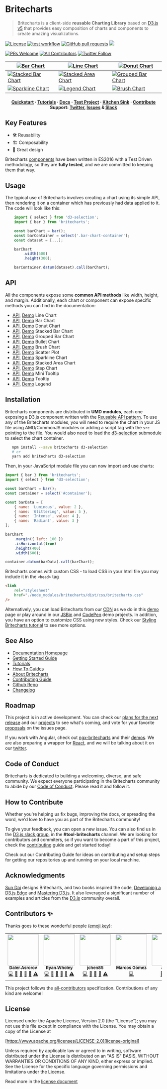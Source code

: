 # Britecharts

> Britecharts is a client-side **reusable Charting Library** based on [D3.js v5][d3] that provides easy composition of charts and components to create amazing visualizations.

[![License](https://img.shields.io/badge/License-Apache%202.0-blue.svg)](https://opensource.org/licenses/Apache-2.0) [![test workflow](https://github.com/britecharts/britecharts/actions/workflows/tests.yml/badge.svg)](https://github.com/britecharts/britecharts/actions/workflows/tests.yml) [![GitHub pull requests](https://img.shields.io/github/issues-pr-raw/britecharts/britecharts)](https://github.com/britecharts/britecharts/pulls?q=is%3Apr+is%3Aopen+sort%3Aupdated-desc) [![](https://data.jsdelivr.com/v1/package/npm/britecharts/badge)](https://www.jsdelivr.com/package/npm/britecharts)

[![PRs Welcome](https://img.shields.io/badge/PRs-welcome-brightgreen.svg)](https://github.com/britecharts/britecharts/blob/master/.github/CONTRIBUTING.md) [![All Contributors](https://img.shields.io/badge/all_contributors-8-orange.svg?style=flat-square)](#toc8__anchor) [![Twitter Follow](https://img.shields.io/twitter/follow/britecharts.svg?style=social&label=Follow)](https://twitter.com/Britecharts/followers)

| [![Bar Chart][barchartimg]][barchartdemo] | [![Line Chart][linechartimg]][linechartdemo] | [![Donut Chart][donutchartimg]][donutchartdemo] |
| --- | --- | --- |
| [![Stacked Bar Chart][stackedbarchartimg]][stackedbarchartdemo] | [![Stacked Area Chart][stackedareachartlargeimg]][stackedareachartdemo] | [![Grouped Bar Chart][groupedbarchartimg]][groupedbarchartdemo] |
| [![Sparkline Chart][sparklinechartimg]][sparklinechartdemo] | [![Legend Chart][legendchartimg]][donutchartdemo] | [![Brush Chart][brushchartimg]][brushchartdemo] |

<h4 align="center">
  <a href="https://britecharts.github.io/britecharts/getting-started.html">Quickstart</a>
  <span> · </span>
  <a href="https://britecharts.github.io/britecharts/tutorials-index.html">Tutorials</a>
  <span> · </span>
  <a href="https://britecharts.github.io/britecharts/">Docs</a>
  <span> · </span>
  <a href="https://github.com/britecharts/britecharts-test-project">Test Project</a>
  <span> · </span>
  <a href="https://britecharts.github.io/britecharts/tutorial-kitchen-sink.html">Kitchen Sink</a>
  <span> · </span>
  <a href="https://britecharts.github.io/britecharts/contributor-how-to-guides.html">Contribute</a>
  <br />
  Support: <a href="https://twitter.com/britecharts">Twitter</a>, <a href="https://github.com/britecharts/britecharts/issues?q=is%3Aissue+is%3Aopen+sort%3Aupdated-desc">Issues</a>
  <span> & </span>
  <a href="https://d3js.slack.com/messages/tools-britecharts/">Slack</a>
</h2>

## Key Features

-   🛠 Reusability
-   🏗 Composability
-   🌈 Great design

Britecharts [components][kitchen-sink] have been written in ES2016 with a Test Driven methodology, so they are **fully tested**, and we are committed to keeping them that way.

## Usage

The typical use of Britecharts involves creating a chart using its simple API, then rendering it on a container which has previously had data applied to it. The code will look like this:

```js
    import { select } from 'd3-selection';
    import { bar } from 'britecharts';

    const barChart = bar();
    const barContainer = select('.bar-chart-container');
    const dataset = [...];

    barChart
        .width(500)
        .height(300);

    barContainer.datum(dataset).call(barChart);
```

## API 

All the components expose some **common API methods** like width, height, and margin. Additionally, each chart or component can expose specific methods you can find in the documentation:

-   [API][line-docs], [Demo][linechartdemo] Line Chart
-   [API][bar-docs], [Demo][barchartdemo] Bar Chart
-   [API][donut-docs], [Demo][donutchartdemo] Donut Chart
-   [API][stacked-bar-docs], [Demo][stackedbarchartdemo] Stacked Bar Chart
-   [API][grouped-bar-docs], [Demo][groupedbarchartdemo] Grouped Bar Chart
-   [API][bullet-docs], [Demo][bulletchartdemo] Bullet Chart
-   [API][brush-docs], [Demo][brushchartdemo] Brush Chart
-   [API][scatter-docs], [Demo][scatterplotdemo] Scatter Plot
-   [API][sparkline-docs], [Demo][sparklinechartdemo] Sparkline Chart
-   [API][stacked-area-docs], [Demo][stackedareachartdemo] Stacked Area Chart
-   [API][step-docs], [Demo][stepchartdemo] Step Chart
-   [API][mini-tooltip-docs], [Demo][barchartdemo] Mini Tooltip
-   [API][tooltip-docs], [Demo][linechartdemo] Tooltip
-   [API][legend-docs], [Demo][donutchartdemo] Legend

## Installation

Britecharts components are distributed in **UMD modules**, each one exposing a D3.js component written with the [Reusable API pattern][mike-chart]. To use any of the Britecharts modules, you will need to require the chart in your JS file using AMD/CommonJS modules or adding a script tag with the `src` pointing to the file. You would also need to load the [d3-selection][d3-selection] submodule to select the chart container.

```bash
   npm install --save britecharts d3-selection
   # or
   yarn add britecharts d3-selection
```

Then, in your JavaScript module file you can now import and use charts:

```js
import { bar } from 'britecharts';
import { select } from 'd3-selection';

const barChart = bar();
const container = select('#container');

const barData = [
    { name: 'Luminous', value: 2 },
    { name: 'Glittering', value: 5 },
    { name: 'Intense', value: 4 },
    { name: 'Radiant', value: 3 }
];

barChart
    .margin({ left: 100 })
    .isHorizontal(true)
    .height(400)
    .width(600);

container.datum(barData).call(barChart);
```

Britecharts comes with custom CSS - to load CSS in your html file you may include it in the `<head>` tag

```html
<link
    rel="stylesheet"
    href="./node_modules/britecharts/dist/css/britecharts.css"
/>
```

Alternatively, you can load Britecharts from our [CDN][cdnhome] as we do in this [demo][cdndemo] page or play around in our [JSBin][jsbinsandbox] and [CodePen][codependemos] demo projects. In addition, you have an option to customize CSS using new styles. Check our [Styling Britecharts tutorial][stylingbritecharts] to see more options.

## See Also

-   [Documentation Homepage][docs-homepage]
-   [Getting Started Guide][gettingstarted]
-   [Tutorials][tutorialsindex]
-   [How To Guides][howtoindex]
-   [About Britecharts][topicsindex]
-   [Contributing Guide][contributing-guide]
-   [Github Repo][main-repository]
-   [Changelog][changelog]

## Roadmap

This project is in active development. You can check our [plans for the next release][release3project] and our [projects][github-projects] to see what's coming, and vote for your favorite [proposals][proposals] on the issues page.

If you work with Angular, check out [ngx-britecharts][angularwrapper] and their [demos][angularwrapperdemos]. We are also preparing a wrapper for [React][britecharts-react], and we will be talking about it on our [twitter][twitter].

## Code of Conduct

Britecharts is dedicated to building a welcoming, diverse, and safe community. We expect everyone participating in the Britecharts community to abide by our [Code of Conduct][code-conduct]. Please read it and follow it.

## How to Contribute

Whether you're helping us fix bugs, improving the docs, or spreading the word, we'd love to have you as part of the Britecharts community!

To give your feedback, you can open a new issue. You can also find us in the [D3.js slack group][d3slack], in the **#tool-britecharts** channel. We are looking for contributors and commiters, so if you want to become a part of this project, check the [contributing][contributing-guide] guide and get started today!

Check out our Contributing Guide for ideas on contributing and setup steps for getting our repositories up and running on your local machine.

## Acknowledgments

[Sun Dai][sunsdribble] designs Britecharts, and two books inspired the code, [Developing a D3.js Edge][d3-edge] and [Mastering D3.js][mastering-d3]. It also leveraged a significant number of examples and articles from the [D3.js][d3] community overall.

## Contributors ✨

Thanks goes to these wonderful people ([emoji key](https://allcontributors.org/docs/en/emoji-key)):

<!-- ALL-CONTRIBUTORS-LIST:START - Do not remove or modify this section -->
<!-- prettier-ignore-start -->
<!-- markdownlint-disable -->
<table class="contributors-table">
  <tr>
    <td align="center"><a href="http://dalerasrorov.github.io/"><img src="https://avatars2.githubusercontent.com/u/9118852?v=4" width="100px;" alt=""/><br /><sub><b>Daler Asrorov</b></sub></a><br /><a href="https://github.com/britecharts/britecharts/commits?author=DalerAsrorov" title="Code">💻</a> <a href="https://github.com/britecharts/britecharts/commits?author=DalerAsrorov" title="Documentation">📖</a> <a href="#ideas-DalerAsrorov" title="Ideas, Planning, & Feedback">🤔</a> <a href="#maintenance-DalerAsrorov" title="Maintenance">🚧</a> <a href="https://github.com/britecharts/britecharts/pulls?q=is%3Apr+reviewed-by%3ADalerAsrorov" title="Reviewed Pull Requests">👀</a> <a href="https://github.com/britecharts/britecharts/commits?author=DalerAsrorov" title="Tests">⚠️</a></td>
    <td align="center"><a href="https://github.com/ryanwholey"><img src="https://avatars0.githubusercontent.com/u/8100360?v=4" width="100px;" alt=""/><br /><sub><b>Ryan Wholey</b></sub></a><br /><a href="https://github.com/britecharts/britecharts/commits?author=ryanwholey" title="Code">💻</a> <a href="https://github.com/britecharts/britecharts/commits?author=ryanwholey" title="Documentation">📖</a> <a href="#ideas-ryanwholey" title="Ideas, Planning, & Feedback">🤔</a> <a href="#maintenance-ryanwholey" title="Maintenance">🚧</a> <a href="https://github.com/britecharts/britecharts/pulls?q=is%3Apr+reviewed-by%3Aryanwholey" title="Reviewed Pull Requests">👀</a> <a href="https://github.com/britecharts/britecharts/commits?author=ryanwholey" title="Tests">⚠️</a></td>
    <td align="center"><a href="https://github.com/jchen85"><img src="https://avatars2.githubusercontent.com/u/14088460?v=4" width="100px;" alt=""/><br /><sub><b>jchen85</b></sub></a><br /><a href="https://github.com/britecharts/britecharts/commits?author=jchen85" title="Code">💻</a> <a href="#ideas-jchen85" title="Ideas, Planning, & Feedback">🤔</a> <a href="#maintenance-jchen85" title="Maintenance">🚧</a> <a href="https://github.com/britecharts/britecharts/pulls?q=is%3Apr+reviewed-by%3Ajchen85" title="Reviewed Pull Requests">👀</a> <a href="https://github.com/britecharts/britecharts/commits?author=jchen85" title="Tests">⚠️</a></td>
    <td align="center"><a href="https://github.com/ImADrafter"><img src="https://avatars3.githubusercontent.com/u/44379989?v=4" width="100px;" alt=""/><br /><sub><b>Marcos Gómez</b></sub></a><br /><a href="https://github.com/britecharts/britecharts/commits?author=ImADrafter" title="Code">💻</a></td>
    <td align="center"><a href="https://github.com/ajdani"><img src="https://avatars1.githubusercontent.com/u/16606530?v=4" width="100px;" alt=""/><br /><sub><b>ajdani</b></sub></a><br /><a href="https://github.com/britecharts/britecharts/issues?q=author%3Aajdani" title="Bug reports">🐛</a> <a href="https://github.com/britecharts/britecharts/commits?author=ajdani" title="Code">💻</a> <a href="#maintenance-ajdani" title="Maintenance">🚧</a></td>
    <td align="center"><a href="https://github.com/shayh"><img src="https://avatars3.githubusercontent.com/u/366321?v=4" width="100px;" alt=""/><br /><sub><b>shayh</b></sub></a><br /><a href="https://github.com/britecharts/britecharts/commits?author=shayh" title="Code">💻</a></td>
  </tr>
</table>

<!-- markdownlint-enable -->
<!-- prettier-ignore-end -->

<!-- ALL-CONTRIBUTORS-LIST:END -->

<!-- ALL-CONTRIBUTORS-LIST:START - Do not remove or modify this section -->
<!-- ALL-CONTRIBUTORS-LIST:END -->

This project follows the [all-contributors](https://allcontributors.org) specification. Contributions of any kind are welcome!

## License

Licensed under the Apache License, Version 2.0 (the "License"); you may not use this file except in compliance with the License. You may obtain a copy of the License at

[https://www.apache.org/licenses/LICENSE-2.0][license-original]

Unless required by applicable law or agreed to in writing, software distributed under the License is distributed on an "AS IS" BASIS, WITHOUT WARRANTIES OR CONDITIONS OF ANY KIND, either express or implied. See the License for the specific language governing permissions and limitations under the License.

Read more in the [license document][britecharts-license]

[d3]: https://d3js.org/
[mike-chart]: https://bost.ocks.org/mike/chart/
[changelog]: https://github.com/britecharts/britecharts/blob/master/CHANGELOG.md
[license-original]: https://www.apache.org/licenses/LICENSE-2.0
[britecharts-license]: https://github.com/britecharts/britecharts/blob/master/LICENSE.md
[d3-edge]: https://bleedingedgepress.com/our-books/developing-a-d3-js-edge/
[mastering-d3]: https://www.packtpub.com/web-development/mastering-d3js
[donut-docs]: https://britecharts.github.io/britecharts/module-Donut.html
[bar-docs]: https://britecharts.github.io/britecharts/module-Bar.html
[brush-docs]: https://britecharts.github.io/britecharts/module-Brush.html
[legend-docs]: https://britecharts.github.io/britecharts/module-Legend.html
[line-docs]: https://britecharts.github.io/britecharts/module-Line.html
[mini-tooltip-docs]: https://britecharts.github.io/britecharts/module-Mini-tooltip.html
[tooltip-docs]: https://britecharts.github.io/britecharts/module-Tooltip.html
[step-docs]: https://britecharts.github.io/britecharts/module-Step.html
[sparkline-docs]: https://britecharts.github.io/britecharts/module-Sparkline.html
[stacked-area-docs]: https://britecharts.github.io/britecharts/module-Stacked-area.html
[docs-homepage]: https://britecharts.github.io/britecharts/
[kitchen-sink]: https://britecharts.github.io/britecharts/tutorial-kitchen-sink.html
[main-repository]: https://github.com/britecharts/britecharts
[gettingstarted]: https://britecharts.github.io/britecharts/getting-started.html
[contributing-guide]: https://github.com/britecharts/britecharts/blob/master/.github/CONTRIBUTING.md
[d3-selection]: https://github.com/d3/d3-selection
[stacked-bar-docs]: https://britecharts.github.io/britecharts/module-Stacked-bar.html
[grouped-bar-docs]: https://britecharts.github.io/britecharts/module-Grouped-bar.html
[scatter-docs]: https://britecharts.github.io/britecharts/module-Scatter-plot.html
[bullet-docs]: https://britecharts.github.io/britecharts/module-Bullet.html
[cdndemo]: https://britecharts.github.io/britecharts/cdn.html
[cdnhome]: https://cdn.jsdelivr.net/npm/britecharts/dist/
[jsbinsandbox]: https://jsbin.com/wativun/3/edit?html,js,output
[codepensandbox]: https://codepen.io/Golodhros/pen/PprGeP?editors=1010
[codependemos]: https://codepen.io/Britecharts/pens/forked/
[angularwrapper]: https://github.com/colapdev/ngx-britecharts
[angularwrapperdemos]: https://colapdev.github.io/ngx-britecharts/
[twitter]: https://twitter.com/britecharts
[sunsdribble]: https://dribbble.com/sundai
[d3slack]: https://d3js.slack.com/messages/tools-britecharts/
[proposals]: https://github.com/britecharts/britecharts/issues?q=is%3Aopen+label%3A%22Type%3A+Feature%22+sort%3Aupdated-desc
[release3project]: https://github.com/britecharts/britecharts/projects/2
[barchartdemo]: https://britecharts.github.io/britecharts/tutorial-bar.html 'Check the Demo'
[linechartdemo]: https://britecharts.github.io/britecharts/tutorial-line.html 'Check the Demo'
[donutchartdemo]: https://britecharts.github.io/britecharts/tutorial-donut.html 'Check the Demo'
[scatterplotdemo]: https://britecharts.github.io/britecharts/tutorial-scatter-plot.html 'Check the Demo'
[sparklinechartdemo]: https://britecharts.github.io/britecharts/tutorial-sparkline.html 'Check the Demo'
[stackedareachartdemo]: https://britecharts.github.io/britecharts/tutorial-stacked-area.html 'Check the Demo'
[stepchartdemo]: https://britecharts.github.io/britecharts/tutorial-step.html 'Check the Demo'
[brushchartdemo]: https://britecharts.github.io/britecharts/tutorial-brush.html 'Check the Demo'
[bulletchartdemo]: https://britecharts.github.io/britecharts/tutorial-bullet.html 'Check the Demo'
[stackedbarchartdemo]: https://britecharts.github.io/britecharts/tutorial-stacked-bar.html 'Check the Demo'
[groupedbarchartdemo]: https://britecharts.github.io/britecharts/tutorial-grouped-bar.html 'Check the Demo'
[stackedareademo]: https://britecharts.github.io/britecharts-react/#stacked-area-chart 'Check the Demo'
[stackedareaimg]: https://raw.githubusercontent.com/britecharts/britecharts-react/master/src/docs/images/thumbnails/stacked-area.png
[barchartimg]: https://raw.githubusercontent.com/britecharts/britecharts/master/src/doc/images/thumbnails/bar-chart.png
[linechartimg]: https://raw.githubusercontent.com/britecharts/britecharts/master/src/doc/images/thumbnails/line-chart.png
[donutchartimg]: https://raw.githubusercontent.com/britecharts/britecharts/master/src/doc/images/thumbnails/donut-chart.png
[sparklinechartimg]: https://raw.githubusercontent.com/britecharts/britecharts/master/src/doc/images/thumbnails/sparkline-chart.png
[stackedareachartimg]: https://raw.githubusercontent.com/britecharts/britecharts/master/src/doc/images/thumbnails/stacked-area-chart.png
[stackedareachartlargeimg]: https://raw.githubusercontent.com/britecharts/britecharts/master/src/doc/images/thumbnails/stacked-area-chart-large.png
[stepchartimg]: https://raw.githubusercontent.com/britecharts/britecharts/master/src/doc/images/thumbnails/step-chart.png
[brushchartimg]: https://raw.githubusercontent.com/britecharts/britecharts/master/src/doc/images/thumbnails/brush-chart.png
[stackedbarchartimg]: https://raw.githubusercontent.com/britecharts/britecharts/master/src/doc/images/thumbnails/stacked-bar-chart.png
[groupedbarchartimg]: https://raw.githubusercontent.com/britecharts/britecharts/master/src/doc/images/thumbnails/grouped-bar-chart.png
[legendchartimg]: https://raw.githubusercontent.com/britecharts/britecharts/master/src/doc/images/thumbnails/legend-chart.png
[tutorialsindex]: http://britecharts.github.io/britecharts/tutorials-index.html
[howtoindex]: http://britecharts.github.io/britecharts/how-to-index.html
[topicsindex]: http://britecharts.github.io/britecharts/topics-index.html
[stylingbritecharts]: http://britecharts.github.io/britecharts/styling-charts.html
[code-conduct]: https://github.com/britecharts/britecharts/blob/master/CODE_OF_CONDUCT.md
[britecharts-react]: https://britecharts.github.io/britecharts-react/
[github-projects]: https://github.com/britecharts/britecharts/projects